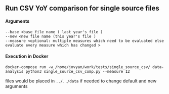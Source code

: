 ## Run CSV YoY comparison for single source files

#### Arguments
    
    --base <base file name ( last year's file ) 
    --new <new file name (this year's file )
    --measure <optional: multiple measures which need to be evaluated else evaluate every measure which has changed >

#### Execution in Docker 

    docker-compose run -w /home/jovyan/work/tests/single_source_csv/ data-analysis python3 single_source_csv_comp.py --measure 12 

files would be placed in `../../data` if needed to change default and new arguments